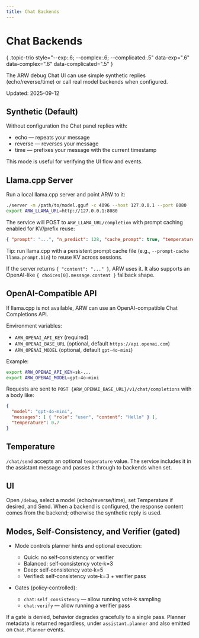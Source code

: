 ```yaml
---
title: Chat Backends
---
```


# Chat Backends
{ .topic-trio style="--exp:.6; --complex:.6; --complicated:.5" data-exp=".6" data-complex=".6" data-complicated=".5" }

The ARW debug Chat UI can use simple synthetic replies (echo/reverse/time) or call real model backends when configured.

Updated: 2025-09-12

## Synthetic (Default)

Without configuration the Chat panel replies with:
- echo — repeats your message
- reverse — reverses your message
- time — prefixes your message with the current timestamp

This mode is useful for verifying the UI flow and events.

## Llama.cpp Server

Run a local llama.cpp server and point ARW to it:

```bash
./server -m /path/to/model.gguf -c 4096 --host 127.0.0.1 --port 8080
export ARW_LLAMA_URL=http://127.0.0.1:8080
```

The service will POST to `ARW_LLAMA_URL/completion` with prompt caching enabled for KV/prefix reuse:

```json
{ "prompt": "...", "n_predict": 128, "cache_prompt": true, "temperature": 0.7 }
```

Tip: run llama.cpp with a persistent prompt cache file (e.g., `--prompt-cache llama.prompt.bin`) to reuse KV across sessions.

If the server returns `{ "content": "..." }`, ARW uses it. It also supports an OpenAI-like `{ choices[0].message.content }` fallback shape.

## OpenAI-Compatible API

If llama.cpp is not available, ARW can use an OpenAI-compatible Chat Completions API.

Environment variables:

- `ARW_OPENAI_API_KEY` (required)
- `ARW_OPENAI_BASE_URL` (optional, default `https://api.openai.com`)
- `ARW_OPENAI_MODEL` (optional, default `gpt-4o-mini`)

Example:

```bash
export ARW_OPENAI_API_KEY=sk-...
export ARW_OPENAI_MODEL=gpt-4o-mini
```

Requests are sent to `POST {ARW_OPENAI_BASE_URL}/v1/chat/completions` with a body like:

```json
{
  "model": "gpt-4o-mini",
  "messages": [ { "role": "user", "content": "Hello" } ],
  "temperature": 0.7
}
```

## Temperature

`/chat/send` accepts an optional `temperature` value. The service includes it in the assistant message and passes it through to backends when set.

## UI

Open `/debug`, select a model (echo/reverse/time), set Temperature if desired, and Send. When a backend is configured, the response content comes from the backend; otherwise the synthetic reply is used.
## Modes, Self‑Consistency, and Verifier (gated)

- Mode controls planner hints and optional execution:
  - Quick: no self‑consistency or verifier
  - Balanced: self‑consistency vote‑k=3
  - Deep: self‑consistency vote‑k=5
  - Verified: self‑consistency vote‑k=3 + verifier pass

- Gates (policy‑controlled):
  - `chat:self_consistency` — allow running vote‑k sampling
  - `chat:verify` — allow running a verifier pass

If a gate is denied, behavior degrades gracefully to a single pass. Planner metadata is returned regardless, under `assistant.planner` and also emitted on `Chat.Planner` events.
